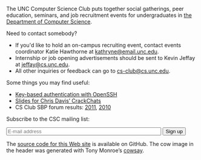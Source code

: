 The UNC Computer Science Club puts together social gatherings, peer education,
seminars, and job recruitment events for undergraduates in [the Department of
Computer Science](http://www.cs.unc.edu/).

Need to contact somebody?

* If you'd like to hold an on-campus recruiting event, contact events
  coordinator Katie Hawthorne at <kathryne@email.unc.edu>.
* Internship or job opening advertisements should be sent to Kevin Jeffay at
  <jeffay@cs.unc.edu>.
* All other inquiries or feedback can go to <cs-club@cs.unc.edu>.

Some things you may find useful:

* [Key-based authentication with OpenSSH](help/openssh-keygen/)
* [Slides for Chris Davis’ CrackChats](crackchat/)
* CS Club SBP forum results:
    [2011](sbp-forum/2011/),
    [2010](sbp-forum/2010.txt)

Subscribe to the CSC mailing list:

<form action="http://lists.unc.edu/subscribe/subscribe.tml" method="post">
<p>
<input type="email" name="email" placeholder="E-mail address" size="48" />
<input type="hidden" name="list" value="csclub" />
<input type="hidden" name="confirm" value="one" />
<input type="hidden" name="showconfirm" value="T" />
<input type="hidden" name="url" value="http://csclub.cs.unc.edu/" />
<input type="submit" value="Sign up" />
</p>
</form>

The [source code for this Web site](https://github.com/unc-csclub/csclub-web)
is available on GitHub.  The cow image in the header was generated with Tony
Monroe’s [cowsay](http://www.nog.net/~tony/warez/cowsay.shtml).
